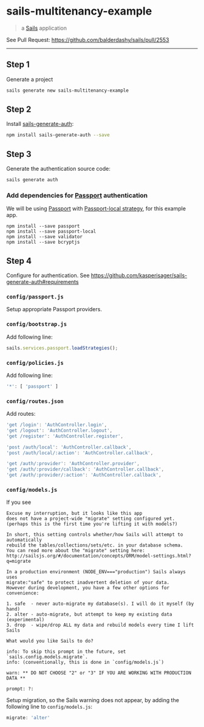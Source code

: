 # sails-multitenancy-example

> a [Sails](http://sailsjs.org) application

See Pull Request: https://github.com/balderdashy/sails/pull/2553

---

## Step 1

Generate a project

```bash
sails generate new sails-multitenancy-example
```

## Step 2

Install [sails-generate-auth](https://github.com/kasperisager/sails-generate-auth):

```bash
npm install sails-generate-auth --save
```

## Step 3

Generate the authentication source code:

```bash
sails generate auth
```

### Add dependencies for [Passport](https://www.npmjs.com/package/passport) authentication

We will be using [Passport](https://www.npmjs.com/package/passport) with
[Passport-local strategy](https://github.com/jaredhanson/passport-local),
for this example app.

```
npm install --save passport
npm install --save passport-local
npm install --save validator
npm install --save bcryptjs
```

## Step 4

Configure for authentication. See https://github.com/kasperisager/sails-generate-auth#requirements

### `config/passport.js`

Setup appropriate Passport providers.

### `config/bootstrap.js`

Add following line:

```javascript
sails.services.passport.loadStrategies();
```

### `config/policies.js`

Add following line:

```javascript
'*': [ 'passport' ]
```

### `config/routes.json`

Add routes:

```javascript
'get /login': 'AuthController.login',
'get /logout': 'AuthController.logout',
'get /register': 'AuthController.register',

'post /auth/local': 'AuthController.callback',
'post /auth/local/:action': 'AuthController.callback',

'get /auth/:provider': 'AuthController.provider',
'get /auth/:provider/callback': 'AuthController.callback',
'get /auth/:provider/:action': 'AuthController.callback',
```

### `config/models.js`

If you see

```
Excuse my interruption, but it looks like this app
does not have a project-wide "migrate" setting configured yet.
(perhaps this is the first time you're lifting it with models?)

In short, this setting controls whether/how Sails will attempt to automatically
rebuild the tables/collections/sets/etc. in your database schema.
You can read more about the "migrate" setting here:
http://sailsjs.org/#/documentation/concepts/ORM/model-settings.html?q=migrate

In a production environment (NODE_ENV==="production") Sails always uses
migrate:"safe" to protect inadvertent deletion of your data.
However during development, you have a few other options for convenience:

1. safe  - never auto-migrate my database(s). I will do it myself (by hand)
2. alter - auto-migrate, but attempt to keep my existing data (experimental)
3. drop  - wipe/drop ALL my data and rebuild models every time I lift Sails

What would you like Sails to do?

info: To skip this prompt in the future, set `sails.config.models.migrate`.
info: (conventionally, this is done in `config/models.js`)

warn: ** DO NOT CHOOSE "2" or "3" IF YOU ARE WORKING WITH PRODUCTION DATA **

prompt: ?:
```

Setup migration, so the Sails warning does not appear, by adding the following line to `config/models.js`:

```javascript
migrate: 'alter'
```
